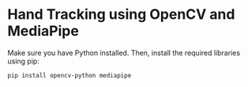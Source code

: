 # Hand Tracking using OpenCV and MediaPipe

Make sure you have Python installed. Then, install the required libraries using pip:
```bash
pip install opencv-python mediapipe
